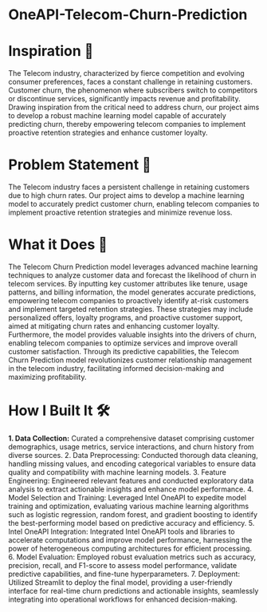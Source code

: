 # OneAPI-Telecom-Churn-Prediction
# Inspiration 🌟
The Telecom industry, characterized by fierce competition and evolving consumer preferences, faces a constant challenge in retaining customers. Customer churn, the phenomenon where subscribers switch to competitors or discontinue services, significantly impacts revenue and profitability. Drawing inspiration from the critical need to address churn, our project aims to develop a robust machine learning model capable of accurately predicting churn, thereby empowering telecom companies to implement proactive retention strategies and enhance customer loyalty.
# Problem Statement 🎯
The Telecom industry faces a persistent challenge in retaining customers due to high churn rates. Our project aims to develop a machine learning model to accurately predict customer churn, enabling telecom companies to implement proactive retention strategies and minimize revenue loss.
# What it Does 🚀
The Telecom Churn Prediction model leverages advanced machine learning techniques to analyze customer data and forecast the likelihood of churn in telecom services. By inputting key customer attributes like tenure, usage patterns, and billing information, the model generates accurate predictions, empowering telecom companies to proactively identify at-risk customers and implement targeted retention strategies. These strategies may include personalized offers, loyalty programs, and proactive customer support, aimed at mitigating churn rates and enhancing customer loyalty. Furthermore, the model provides valuable insights into the drivers of churn, enabling telecom companies to optimize services and improve overall customer satisfaction. Through its predictive capabilities, the Telecom Churn Prediction model revolutionizes customer relationship management in the telecom industry, facilitating informed decision-making and maximizing profitability.
# How I Built It 🛠
**1. Data Collection:** Curated a comprehensive dataset comprising customer demographics, usage metrics, service interactions, and churn history from diverse sources.
2. Data Preprocessing: Conducted thorough data cleaning, handling missing values, and encoding categorical variables to ensure data quality and compatibility with machine learning models.
3. Feature Engineering: Engineered relevant features and conducted exploratory data analysis to extract actionable insights and enhance model performance.
4. Model Selection and Training: Leveraged Intel OneAPI to expedite model training and optimization, evaluating various machine learning algorithms such as logistic regression, random forest, and gradient boosting to identify the best-performing model based on predictive accuracy and efficiency.
5. Intel OneAPI Integration: Integrated Intel OneAPI tools and libraries to accelerate computations and improve model performance, harnessing the power of heterogeneous computing architectures for efficient processing.
6. Model Evaluation: Employed robust evaluation metrics such as accuracy, precision, recall, and F1-score to assess model performance, validate predictive capabilities, and fine-tune hyperparameters.
7. Deployment: Utilized Streamlit to deploy the final model, providing a user-friendly interface for real-time churn predictions and actionable insights, seamlessly integrating into operational workflows for enhanced decision-making.
